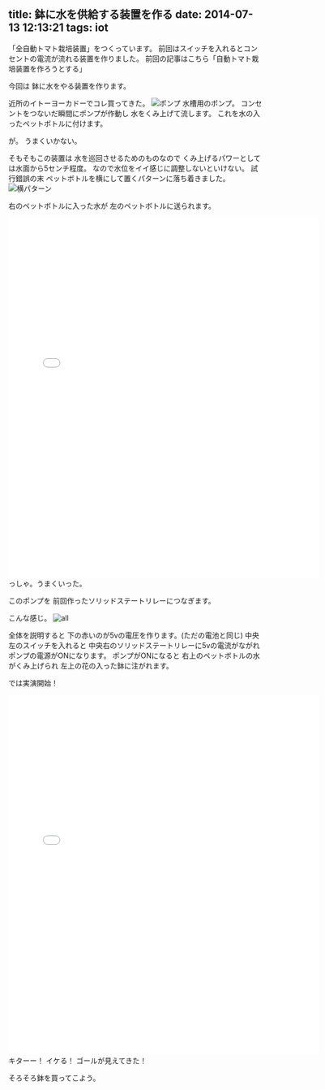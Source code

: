 title: 鉢に水を供給する装置を作る
date: 2014-07-13 12:13:21
tags: iot
---
「全自動トマト栽培装置」をつくっています。
前回はスイッチを入れるとコンセントの電流が流れる装置を作りました。
前回の記事はこちら「自動トマト栽培装置を作ろうとする」

今回は
鉢に水をやる装置を作ります。


近所のイトーヨーカドーでコレ買ってきた。
![ポンプ](http://file.naosim.syoyu.net/Img/1405253116/)
水槽用のポンプ。
コンセントをつないだ瞬間に<!-- more -->ポンプが作動し
水をくみ上げて流します。
これを水の入ったペットボトルに付けます。

が。
うまくいかない。

そもそもこの装置は
水を巡回させるためのものなので
くみ上げるパワーとしては水面から5センチ程度。
なので水位をイイ感じに調整しないといけない。
試行錯誤の末
ペットボトルを横にして置くパターンに落ち着きました。
![横パターン](http://file.naosim.syoyu.net/Img/1405253323/)

右のペットボトルに入った水が
左のペットボトルに送られます。
<iframe width="612" height="710" src="//instagram.com/p/qYgmG9p0BN/embed/" frameborder="0" scrolling="no" allowtransparency="true"></iframe>
っしゃ。うまくいった。

このポンプを
前回作ったソリッドステートリレーにつなぎます。

こんな感じ。
![all](http://file.naosim.syoyu.net/833d9e17.jpeg)

全体を説明すると
下の赤いのが5vの電圧を作ります。(ただの電池と同じ)
中央左のスイッチを入れると
中央右のソリッドステートリレーに5vの電流がながれ
ポンプの電源がONになります。
ポンプがONになると
右上のペットボトルの水がくみ上げられ
左上の花の入った鉢に注がれます。

では実演開始！
<iframe width="612" height="710" src="//instagram.com/p/qYqacJJ0Jg/embed/" frameborder="0" scrolling="no" allowtransparency="true"></iframe>
キターー！
イケる！
ゴールが見えてきた！

そろそろ鉢を買ってこよう。
